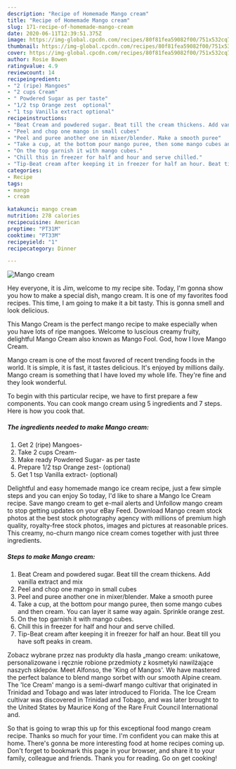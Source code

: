```yaml
---
description: "Recipe of Homemade Mango cream"
title: "Recipe of Homemade Mango cream"
slug: 171-recipe-of-homemade-mango-cream
date: 2020-06-11T12:39:51.375Z
image: https://img-global.cpcdn.com/recipes/80f81fea59082f00/751x532cq70/mango-cream-recipe-main-photo.jpg
thumbnail: https://img-global.cpcdn.com/recipes/80f81fea59082f00/751x532cq70/mango-cream-recipe-main-photo.jpg
cover: https://img-global.cpcdn.com/recipes/80f81fea59082f00/751x532cq70/mango-cream-recipe-main-photo.jpg
author: Rosie Bowen
ratingvalue: 4.9
reviewcount: 14
recipeingredient:
- "2 (ripe) Mangoes"
- "2 cups Cream"
- " Powdered Sugar as per taste"
- "1/2 tsp Orange zest  optional"
- "1 tsp Vanilla extract optional"
recipeinstructions:
- "Beat Cream and powdered sugar. Beat till the cream thickens. Add vanilla extract and mix"
- "Peel and chop one mango in small cubes"
- "Peel and puree another one in mixer/blender. Make a smooth puree"
- "Take a cup, at the bottom pour mango puree, then some mango cubes and then cream. You can layer it same way again. Sprinkle orange zest."
- "On the top garnish it with mango cubes."
- "Chill this in freezer for half and hour and serve chilled."
- "Tip-Beat cream after keeping it in freezer for half an hour. Beat till you have soft peaks in cream."
categories:
- Recipe
tags:
- mango
- cream

katakunci: mango cream 
nutrition: 278 calories
recipecuisine: American
preptime: "PT31M"
cooktime: "PT33M"
recipeyield: "1"
recipecategory: Dinner

---
```



![Mango cream](https://img-global.cpcdn.com/recipes/80f81fea59082f00/751x532cq70/mango-cream-recipe-main-photo.jpg)

Hey everyone, it is Jim, welcome to my recipe site. Today, I'm gonna show you how to make a special dish, mango cream. It is one of my favorites food recipes. This time, I am going to make it a bit tasty. This is gonna smell and look delicious.

This Mango Cream is the perfect mango recipe to make especially when you have lots of ripe mangoes. Welcome to luscious creamy fruity, delightful Mango Cream also known as Mango Fool. God, how I love Mango Cream.

Mango cream is one of the most favored of recent trending foods in the world. It is simple, it is fast, it tastes delicious. It's enjoyed by millions daily. Mango cream is something that I have loved my whole life. They're fine and they look wonderful.


To begin with this particular recipe, we have to first prepare a few components. You can cook mango cream using 5 ingredients and 7 steps. Here is how you cook that.

<!--inarticleads1-->

##### The ingredients needed to make Mango cream:

1. Get 2 (ripe) Mangoes-
1. Take 2 cups Cream-
1. Make ready  Powdered Sugar- as per taste
1. Prepare 1/2 tsp Orange zest-  (optional)
1. Get 1 tsp Vanilla extract- (optional)


Delightful and easy homemade mango ice cream recipe, just a few simple steps and you can enjoy So today, I&#39;d like to share a Mango Ice Cream recipe. Save mango cream to get e-mail alerts and Unfollow mango cream to stop getting updates on your eBay Feed. Download Mango cream stock photos at the best stock photography agency with millions of premium high quality, royalty-free stock photos, images and pictures at reasonable prices. This creamy, no-churn mango nice cream comes together with just three ingredients. 

<!--inarticleads2-->

##### Steps to make Mango cream:

1. Beat Cream and powdered sugar. Beat till the cream thickens. Add vanilla extract and mix
1. Peel and chop one mango in small cubes
1. Peel and puree another one in mixer/blender. Make a smooth puree
1. Take a cup, at the bottom pour mango puree, then some mango cubes and then cream. You can layer it same way again. Sprinkle orange zest.
1. On the top garnish it with mango cubes.
1. Chill this in freezer for half and hour and serve chilled.
1. Tip-Beat cream after keeping it in freezer for half an hour. Beat till you have soft peaks in cream.


Zobacz wybrane przez nas produkty dla hasła „mango cream: unikatowe, personalizowane i ręcznie robione przedmioty z kosmetyki nawilżające naszych sklepów. Meet Alfonso, the &#39;King of Mangos&#39;. We have mastered the perfect balance to blend mango sorbet with our smooth Alpine cream. The &#39;Ice Cream&#39; mango is a semi-dwarf mango cultivar that originated in Trinidad and Tobago and was later introduced to Florida. The Ice Cream cultivar was discovered in Trinidad and Tobago, and was later brought to the United States by Maurice Kong of the Rare Fruit Council International and. 

So that is going to wrap this up for this exceptional food mango cream recipe. Thanks so much for your time. I'm confident you can make this at home. There's gonna be more interesting food at home recipes coming up. Don't forget to bookmark this page in your browser, and share it to your family, colleague and friends. Thank you for reading. Go on get cooking!
